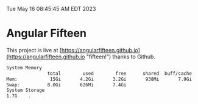 Tue May 16 08:45:45 AM EDT 2023

# Angular Fifteen


This project is live at [https://angularfifteen.github.io](https://angularfifteen.github.io "fifteen!") thanks to Github.

```bash
System Memory
               total        used        free      shared  buff/cache   available
Mem:            15Gi       4.2Gi       3.2Gi       938Mi       7.9Gi       9.8Gi
Swap:          8.0Gi       626Mi       7.4Gi
System Storage
1.7G	.
```
